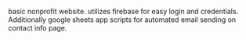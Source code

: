 basic nonprofit website. utilizes firebase for easy login and credentials. Additionally google sheets app scripts for automated email sending on contact info page. 
